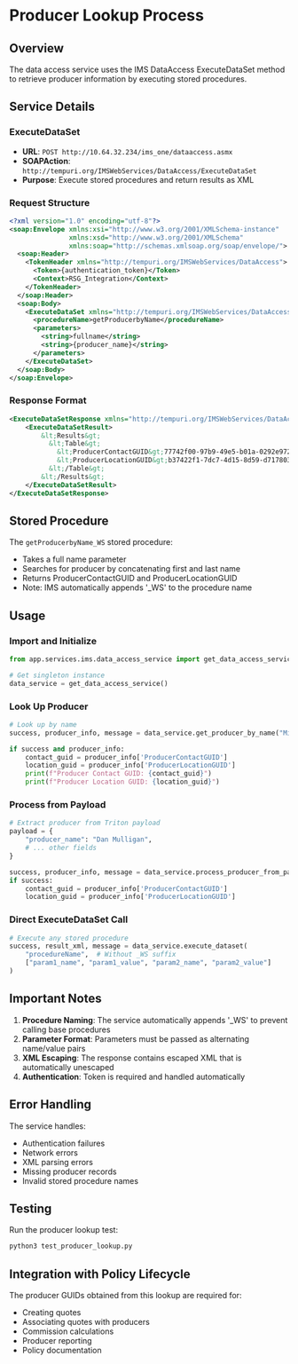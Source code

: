 # Producer Lookup Process

## Overview
The data access service uses the IMS DataAccess ExecuteDataSet method to retrieve producer information by executing stored procedures.

## Service Details

### ExecuteDataSet
- **URL**: `POST http://10.64.32.234/ims_one/dataaccess.asmx`
- **SOAPAction**: `http://tempuri.org/IMSWebServices/DataAccess/ExecuteDataSet`
- **Purpose**: Execute stored procedures and return results as XML

### Request Structure
```xml
<?xml version="1.0" encoding="utf-8"?>
<soap:Envelope xmlns:xsi="http://www.w3.org/2001/XMLSchema-instance" 
               xmlns:xsd="http://www.w3.org/2001/XMLSchema" 
               xmlns:soap="http://schemas.xmlsoap.org/soap/envelope/">
  <soap:Header>
    <TokenHeader xmlns="http://tempuri.org/IMSWebServices/DataAccess">
      <Token>{authentication_token}</Token>
      <Context>RSG_Integration</Context>
    </TokenHeader>
  </soap:Header>
  <soap:Body>
    <ExecuteDataSet xmlns="http://tempuri.org/IMSWebServices/DataAccess">
      <procedureName>getProducerbyName</procedureName>
      <parameters>
        <string>fullname</string>
        <string>{producer_name}</string>
      </parameters>
    </ExecuteDataSet>
  </soap:Body>
</soap:Envelope>
```

### Response Format
```xml
<ExecuteDataSetResponse xmlns="http://tempuri.org/IMSWebServices/DataAccess">
    <ExecuteDataSetResult>
        &lt;Results&gt;
          &lt;Table&gt;
            &lt;ProducerContactGUID&gt;77742f00-97b9-49e5-b01a-0292e972d43d&lt;/ProducerContactGUID&gt;
            &lt;ProducerLocationGUID&gt;b37422f1-7dc7-4d15-8d59-d717803fa160&lt;/ProducerLocationGUID&gt;
          &lt;/Table&gt;
        &lt;/Results&gt;
    </ExecuteDataSetResult>
</ExecuteDataSetResponse>
```

## Stored Procedure
The `getProducerbyName_WS` stored procedure:
- Takes a full name parameter
- Searches for producer by concatenating first and last name
- Returns ProducerContactGUID and ProducerLocationGUID
- Note: IMS automatically appends '_WS' to the procedure name

## Usage

### Import and Initialize
```python
from app.services.ims.data_access_service import get_data_access_service

# Get singleton instance
data_service = get_data_access_service()
```

### Look Up Producer
```python
# Look up by name
success, producer_info, message = data_service.get_producer_by_name("Mike Woodworth")

if success and producer_info:
    contact_guid = producer_info['ProducerContactGUID']
    location_guid = producer_info['ProducerLocationGUID']
    print(f"Producer Contact GUID: {contact_guid}")
    print(f"Producer Location GUID: {location_guid}")
```

### Process from Payload
```python
# Extract producer from Triton payload
payload = {
    "producer_name": "Dan Mulligan",
    # ... other fields
}

success, producer_info, message = data_service.process_producer_from_payload(payload)
if success:
    contact_guid = producer_info['ProducerContactGUID']
    location_guid = producer_info['ProducerLocationGUID']
```

### Direct ExecuteDataSet Call
```python
# Execute any stored procedure
success, result_xml, message = data_service.execute_dataset(
    "procedureName",  # Without _WS suffix
    ["param1_name", "param1_value", "param2_name", "param2_value"]
)
```

## Important Notes

1. **Procedure Naming**: The service automatically appends '_WS' to prevent calling base procedures
2. **Parameter Format**: Parameters must be passed as alternating name/value pairs
3. **XML Escaping**: The response contains escaped XML that is automatically unescaped
4. **Authentication**: Token is required and handled automatically

## Error Handling
The service handles:
- Authentication failures
- Network errors
- XML parsing errors
- Missing producer records
- Invalid stored procedure names

## Testing
Run the producer lookup test:
```bash
python3 test_producer_lookup.py
```

## Integration with Policy Lifecycle
The producer GUIDs obtained from this lookup are required for:
- Creating quotes
- Associating quotes with producers  
- Commission calculations
- Producer reporting
- Policy documentation